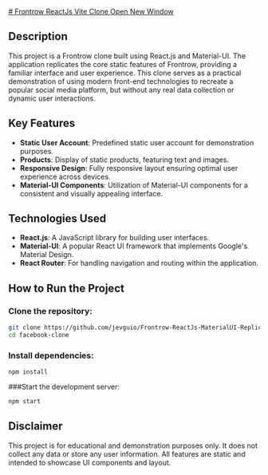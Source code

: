[# Frontrow ReactJs Vite Clone ](https://socialify.git.ci/jevguio/Frontrow-ReactJs-MaterialUI-Replica/image?description=1&forks=1&issues=1&language=1&name=1&owner=1&pattern=Circuit%20Board&stargazers=1&theme=Dark)
[Open New Window](https://jevguio.github.io/Frontrow-ReactJs-MaterialUI-Replica/)





## Description

This project is a Frontrow clone built using React.js and Material-UI. The application replicates the core static features of Frontrow, providing a familiar interface and user experience. This clone serves as a practical demonstration of using modern front-end technologies to recreate a popular social media platform, but without any real data collection or dynamic user interactions.

## Key Features

- **Static User Account**: Predefined static user account for demonstration purposes.
- **Products**: Display of static products, featuring text and images.   
- **Responsive Design**: Fully responsive layout ensuring optimal user experience across devices.
- **Material-UI Components**: Utilization of Material-UI components for a consistent and visually appealing interface.

## Technologies Used

- **React.js**: A JavaScript library for building user interfaces.
- **Material-UI**: A popular React UI framework that implements Google's Material Design.
- **React Router**: For handling navigation and routing within the application.

## How to Run the Project

### Clone the repository:

```bash
git clone https://github.com/jevguio/Frontrow-ReactJs-MaterialUI-Replica.git
cd facebook-clone
```
### Install dependencies:
```
npm install

```
###Start the development server:
```bash
npm start
``` 
## Disclaimer
This project is for educational and demonstration purposes only. It does not collect any data or store any user information. All features are static and intended to showcase UI components and layout.
